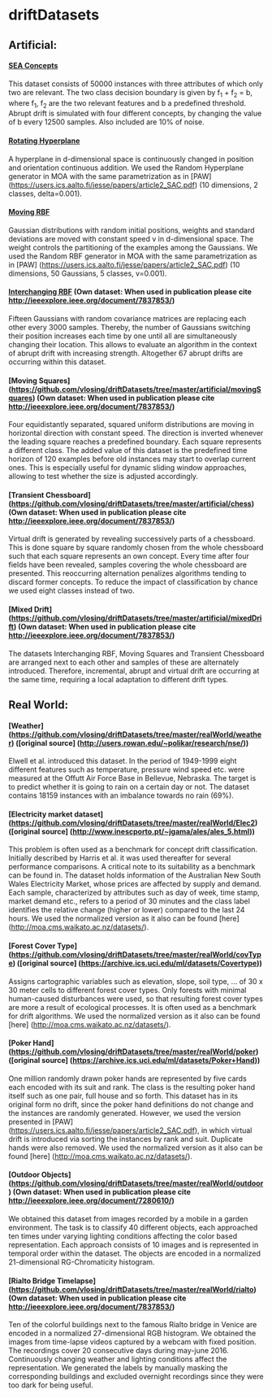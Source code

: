 # driftDatasets

## Artificial:

#### [SEA Concepts](https://github.com/vlosing/driftDatasets/tree/master/artificial/sea)
This dataset consists of 50000 instances with three attributes of which only two are relevant.
The two class decision boundary is given by f<sub>1</sub> + f<sub>2</sub> = b, where f<sub>1</sub>, f<sub>2</sub> are the two relevant features and b a predefined threshold.
Abrupt drift is simulated with four different concepts, by changing the value of b every 12500 samples.
Also included are 10\% of noise.

#### [Rotating Hyperplane](https://github.com/vlosing/driftDatasets/tree/master/artificial/hyperplane)
A hyperplane in d-dimensional space is continuously changed in position and orientation continuous addition.
We used the Random Hyperplane generator in MOA with the same parametrization as in [PAW] (https://users.ics.aalto.fi/jesse/papers/article2_SAC.pdf) (10 dimensions, 2 classes, delta=0.001).

#### [Moving RBF](https://github.com/vlosing/driftDatasets/tree/master/artificial/rbf)
Gaussian distributions with random initial positions, weights and standard deviations are moved with constant speed v in d-dimensional space. The weight controls the partitioning of the examples among the Gaussians.
We used the Random RBF generator in MOA with the same parametrization as in [PAW] (https://users.ics.aalto.fi/jesse/papers/article2_SAC.pdf) (10 dimensions, 50 Gaussians, 5 classes, v=0.001).

#### [Interchanging RBF](https://github.com/vlosing/driftDatasets/tree/master/artificial/rbf) (Own dataset: When used in publication please cite http://ieeexplore.ieee.org/document/7837853/) 
Fifteen Gaussians with random covariance matrices are replacing each other every 3000 samples. Thereby, the number of Gaussians switching their position increases each time by one
until all are simultaneously changing their location. This allows to evaluate an algorithm in the context of abrupt drift with increasing strength. Altogether 67 abrupt drifts are occurring within this dataset.

#### [Moving Squares] (https://github.com/vlosing/driftDatasets/tree/master/artificial/movingSquares) (Own dataset: When used in publication please cite http://ieeexplore.ieee.org/document/7837853/) 
Four equidistantly separated, squared uniform distributions are moving in horizontal direction with constant speed. The direction is inverted whenever the leading square reaches a predefined boundary.
Each square represents a different class. 
The added value of this dataset is the predefined time horizon of 120 examples before old instances may start to overlap current ones. This is especially useful for dynamic sliding window approaches, allowing to test whether the size is adjusted accordingly.

#### [Transient Chessboard] (https://github.com/vlosing/driftDatasets/tree/master/artificial/chess) (Own dataset: When used in publication please cite http://ieeexplore.ieee.org/document/7837853/) 
Virtual drift is generated by revealing successively parts of a chessboard. This is done square by square randomly chosen from the whole chessboard such that each square represents an own concept. 
Every time after four fields have been revealed, samples covering the whole chessboard are presented. 
This reoccurring alternation penalizes algorithms tending to discard former concepts. To reduce the impact of classification by chance we used eight classes instead of two.

#### [Mixed Drift] (https://github.com/vlosing/driftDatasets/tree/master/artificial/mixedDrift) (Own dataset: When used in publication please cite http://ieeexplore.ieee.org/document/7837853/) 
The datasets Interchanging RBF, Moving Squares and Transient Chessboard are arranged next to each other and samples of these are alternately introduced.
Therefore, incremental, abrupt and virtual drift are occurring at the same time, requiring a local adaptation to different drift types.  

## Real World:

#### [Weather] (https://github.com/vlosing/driftDatasets/tree/master/realWorld/weather) ([original source] (http://users.rowan.edu/~polikar/research/nse/))
Elwell et al. introduced this dataset. In the period of 1949-1999 eight different features such as temperature, pressure wind speed etc. were measured at the Offutt Air Force Base in Bellevue, Nebraska. 
The target is to predict whether it is going to rain on a certain day or not.
The dataset contains 18159 instances with an imbalance towards no rain (69%).

#### [Electricity market dataset] (https://github.com/vlosing/driftDatasets/tree/master/realWorld/Elec2) ([original source] (http://www.inescporto.pt/~jgama/ales/ales_5.html))
This problem is often used as a benchmark for concept drift classification. Initially described by Harris et al. it was used thereafter for several performance comparisons. 
A critical note to its suitability as a benchmark can be found in.
The dataset holds information of the Australian New South Wales Electricity Market, whose prices are affected by supply and demand. Each sample, characterized by attributes such as day of week, time stamp, market demand etc., refers to a period of 30 minutes and the class label identifies the relative change (higher or lower) compared to the last 24 hours.
We used the normalized version as it also can be found [here] (http://moa.cms.waikato.ac.nz/datasets/).

#### [Forest Cover Type] (https://github.com/vlosing/driftDatasets/tree/master/realWorld/covType) ([original source] (https://archive.ics.uci.edu/ml/datasets/Covertype))
Assigns cartographic variables such as elevation, slope, soil type, ... of 30 x 30 meter cells to different forest cover types. Only forests with minimal human-caused disturbances were used, so that resulting forest cover types are more a result of ecological processes. It is often used as a benchmark for drift algorithms. We used the normalized version as it also can be found [here] (http://moa.cms.waikato.ac.nz/datasets/).

#### [Poker Hand] (https://github.com/vlosing/driftDatasets/tree/master/realWorld/poker) ([original source] (https://archive.ics.uci.edu/ml/datasets/Poker+Hand))
One million randomly drawn poker hands are represented by five cards each encoded with its suit and rank. The class is the resulting poker hand itself such as one pair, full house and so forth.
This dataset has in its original form no drift, since the poker hand definitions do not change and the instances are randomly generated. However, we used the version presented in [PAW] (https://users.ics.aalto.fi/jesse/papers/article2_SAC.pdf), in which virtual drift is introduced via sorting the instances by rank and suit. Duplicate hands were also removed.
We used the normalized version as it also can be found [here] (http://moa.cms.waikato.ac.nz/datasets/).

#### [Outdoor Objects] (https://github.com/vlosing/driftDatasets/tree/master/realWorld/outdoor) (Own dataset: When used in publication please cite http://ieeexplore.ieee.org/document/7280610/)
We obtained this dataset from images recorded by a mobile in a garden environment. The task is to classify 40 different objects, each approached ten times under varying lighting conditions
affecting the color based representation. Each approach consists of 10 images and is represented in temporal order within the dataset. The objects are encoded in a normalized 21-dimensional RG-Chromaticity histogram.

#### [Rialto Bridge Timelapse] (https://github.com/vlosing/driftDatasets/tree/master/realWorld/rialto) (Own dataset: When used in publication please cite http://ieeexplore.ieee.org/document/7837853/) 
Ten of the colorful buildings next to the famous Rialto bridge in Venice are encoded in a normalized 27-dimensional RGB histogram. We obtained the images from time-lapse videos captured by a webcam with fixed position. The recordings cover 20 consecutive days during may-june 2016. Continuously changing weather and lighting conditions affect the representation.
We generated the labels by manually masking the corresponding buildings and excluded overnight recordings since they were too dark for being useful.  
